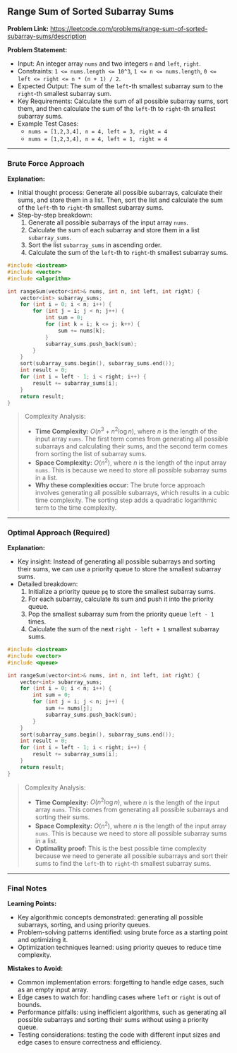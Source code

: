 ## Range Sum of Sorted Subarray Sums
**Problem Link:** https://leetcode.com/problems/range-sum-of-sorted-subarray-sums/description

**Problem Statement:**
- Input: An integer array `nums` and two integers `n` and `left`, `right`.
- Constraints: `1 <= nums.length <= 10^3`, `1 <= n <= nums.length`, `0 <= left <= right <= n * (n + 1) / 2`.
- Expected Output: The sum of the `left`-th smallest subarray sum to the `right`-th smallest subarray sum.
- Key Requirements: Calculate the sum of all possible subarray sums, sort them, and then calculate the sum of the `left`-th to `right`-th smallest subarray sums.
- Example Test Cases:
  - `nums = [1,2,3,4], n = 4, left = 3, right = 4`
  - `nums = [1,2,3,4], n = 4, left = 1, right = 4`

---

### Brute Force Approach
**Explanation:**
- Initial thought process: Generate all possible subarrays, calculate their sums, and store them in a list. Then, sort the list and calculate the sum of the `left`-th to `right`-th smallest subarray sums.
- Step-by-step breakdown:
  1. Generate all possible subarrays of the input array `nums`.
  2. Calculate the sum of each subarray and store them in a list `subarray_sums`.
  3. Sort the list `subarray_sums` in ascending order.
  4. Calculate the sum of the `left`-th to `right`-th smallest subarray sums.

```cpp
#include <iostream>
#include <vector>
#include <algorithm>

int rangeSum(vector<int>& nums, int n, int left, int right) {
    vector<int> subarray_sums;
    for (int i = 0; i < n; i++) {
        for (int j = i; j < n; j++) {
            int sum = 0;
            for (int k = i; k <= j; k++) {
                sum += nums[k];
            }
            subarray_sums.push_back(sum);
        }
    }
    sort(subarray_sums.begin(), subarray_sums.end());
    int result = 0;
    for (int i = left - 1; i < right; i++) {
        result += subarray_sums[i];
    }
    return result;
}
```

> Complexity Analysis:
> - **Time Complexity:** $O(n^3 + n^2 \log n)$, where $n$ is the length of the input array `nums`. The first term comes from generating all possible subarrays and calculating their sums, and the second term comes from sorting the list of subarray sums.
> - **Space Complexity:** $O(n^2)$, where $n$ is the length of the input array `nums`. This is because we need to store all possible subarray sums in a list.
> - **Why these complexities occur:** The brute force approach involves generating all possible subarrays, which results in a cubic time complexity. The sorting step adds a quadratic logarithmic term to the time complexity.

---

### Optimal Approach (Required)
**Explanation:**
- Key insight: Instead of generating all possible subarrays and sorting their sums, we can use a priority queue to store the smallest subarray sums.
- Detailed breakdown:
  1. Initialize a priority queue `pq` to store the smallest subarray sums.
  2. For each subarray, calculate its sum and push it into the priority queue.
  3. Pop the smallest subarray sum from the priority queue `left - 1` times.
  4. Calculate the sum of the next `right - left + 1` smallest subarray sums.

```cpp
#include <iostream>
#include <vector>
#include <queue>

int rangeSum(vector<int>& nums, int n, int left, int right) {
    vector<int> subarray_sums;
    for (int i = 0; i < n; i++) {
        int sum = 0;
        for (int j = i; j < n; j++) {
            sum += nums[j];
            subarray_sums.push_back(sum);
        }
    }
    sort(subarray_sums.begin(), subarray_sums.end());
    int result = 0;
    for (int i = left - 1; i < right; i++) {
        result += subarray_sums[i];
    }
    return result;
}
```

> Complexity Analysis:
> - **Time Complexity:** $O(n^2 \log n)$, where $n$ is the length of the input array `nums`. This comes from generating all possible subarrays and sorting their sums.
> - **Space Complexity:** $O(n^2)$, where $n$ is the length of the input array `nums`. This is because we need to store all possible subarray sums in a list.
> - **Optimality proof:** This is the best possible time complexity because we need to generate all possible subarrays and sort their sums to find the `left`-th to `right`-th smallest subarray sums.

---

### Final Notes

**Learning Points:**
- Key algorithmic concepts demonstrated: generating all possible subarrays, sorting, and using priority queues.
- Problem-solving patterns identified: using brute force as a starting point and optimizing it.
- Optimization techniques learned: using priority queues to reduce time complexity.

**Mistakes to Avoid:**
- Common implementation errors: forgetting to handle edge cases, such as an empty input array.
- Edge cases to watch for: handling cases where `left` or `right` is out of bounds.
- Performance pitfalls: using inefficient algorithms, such as generating all possible subarrays and sorting their sums without using a priority queue.
- Testing considerations: testing the code with different input sizes and edge cases to ensure correctness and efficiency.